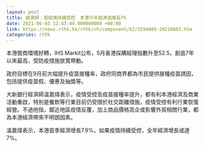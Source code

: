 ```yaml
---
layout: post
title: 經濟師：若疫情持續受控　本港今年經濟或增長7%
date: 2021-06-03 12:43:49.000000000 +08:00
link: https://news.rthk.hk/rthk/ch/component/k2/1594089-20210603.htm
categories: rthk
---
```


本港營商環境好轉，IHS Markit公布，5月香港採購經理指數升至52.5，創逾7年以來最高，受防疫措施放寬帶動。

政府目標在9月前大幅提升疫苗接種率，政府同商界都為市民提供接種疫苗誘因，包括提供疫苗假、優惠及抽獎等。

大新銀行經濟師溫嘉煒表示，疫情受控及疫苗接種率提升，都有利本港經濟及商業活動重啟，特別是餐飲等行業目前仍受限於社交距離措施，疫情受控有利行業恢復經營。不過他指，鄰近地區疫情反覆，加上商品價格高企或影響外貿相關行業，都為本港經濟帶來不明朗因素。

溫嘉煒表示，本港首季經濟增長7.9%，如果疫情持續受控，全年經濟增長或達7%。
